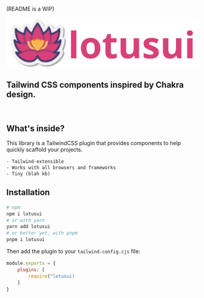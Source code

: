 (README is a WIP)

<img src="assets/logo.svg" alt="lotus flower" align="center" />

## Tailwind CSS components inspired by Chakra design.


<br />

## What's inside?
This library is a TailwindCSS plugin that provides components to help quickly scaffold your projects.

    - Tailwind-extensible
    - Works with all browsers and frameworks
    - Tiny (blah kb)


## Installation
```bash
# npm
npm i lotusui
# or with yarn
yarn add lotusui
# or better yet, with pnpm
pnpm i lotusui
```
Then add the plugin to your `tailwind.config.cjs` file:
```js
module.exports = {
    plugins: [
        require("lotusui)
    ]
}
```
